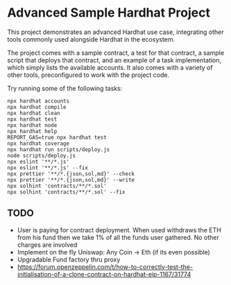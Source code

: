 # Advanced Sample Hardhat Project

This project demonstrates an advanced Hardhat use case, integrating other tools commonly used alongside Hardhat in the ecosystem.

The project comes with a sample contract, a test for that contract, a sample script that deploys that contract, and an example of a task implementation, which simply lists the available accounts. It also comes with a variety of other tools, preconfigured to work with the project code.

Try running some of the following tasks:

```shell
npx hardhat accounts
npx hardhat compile
npx hardhat clean
npx hardhat test
npx hardhat node
npx hardhat help
REPORT_GAS=true npx hardhat test
npx hardhat coverage
npx hardhat run scripts/deploy.js
node scripts/deploy.js
npx eslint '**/*.js'
npx eslint '**/*.js' --fix
npx prettier '**/*.{json,sol,md}' --check
npx prettier '**/*.{json,sol,md}' --write
npx solhint 'contracts/**/*.sol'
npx solhint 'contracts/**/*.sol' --fix
```

## TODO

-   User is paying for contract deployment. When used withdraws the ETH from his fund then we take 1% of all the funds user gathered. No other charges are involved
-   Implement on the fly Uniswap: Any Coin -> Eth (if its even possible)
-   Upgradable Fund factory thru proxy
-   https://forum.openzeppelin.com/t/how-to-correctly-test-the-initialisation-of-a-clone-contract-on-hardhat-eip-1167/31774
